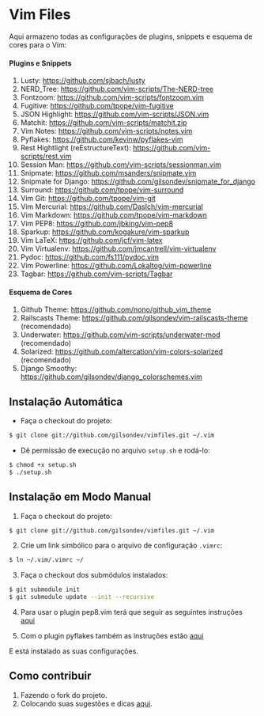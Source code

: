 # Vim Files

Aqui armazeno todas as configurações de plugins, snippets e esquema de cores para o Vim:

#### Plugins e Snippets
1. Lusty: https://github.com/sjbach/lusty
3. NERD_Tree: https://github.com/vim-scripts/The-NERD-tree
4. Fontzoom: https://github.com/vim-scripts/fontzoom.vim
5. Fugitive: https://github.com/tpope/vim-fugitive
6. JSON Highlight: https://github.com/vim-scripts/JSON.vim
7. Matchit: https://github.com/vim-scripts/matchit.zip
8. Vim Notes: https://github.com/vim-scripts/notes.vim
9. Pyflakes: https://github.com/kevinw/pyflakes-vim
10. Rest Hightlight (reEstructureText): https://github.com/vim-scripts/rest.vim
11. Session Man: https://github.com/vim-scripts/sessionman.vim
12. Snipmate: https://github.com/msanders/snipmate.vim
13. Snipmate for Django: https://github.com/gilsondev/snipmate_for_django
14. Surround: https://github.com/tpope/vim-surround
15. Vim Git: https://github.com/tpope/vim-git
16. Vim Mercurial: https://github.com/DasIch/vim-mercurial
17. Vim Markdown: https://github.com/tpope/vim-markdown
18. Vim PEP8: https://github.com/jbking/vim-pep8
19. Sparkup: https://github.com/kogakure/vim-sparkup
21. Vim LaTeX: https://github.com/jcf/vim-latex
22. Vim Virtualenv: https://github.com/jmcantrell/vim-virtualenv
23. Pydoc: https://github.com/fs111/pydoc.vim
24. Vim Powerline: https://github.com/Lokaltog/vim-powerline
25. Tagbar: https://github.com/vim-scripts/Tagbar

#### Esquema de Cores
1. Github Theme: https://github.com/nono/github_vim_theme
2. Railscasts Theme: https://github.com/gilsondev/vim-railscasts-theme (recomendado)
3. Underwater: https://github.com/vim-scripts/underwater-mod (recomendado)
4. Solarized: https://github.com/altercation/vim-colors-solarized (recomendado)
5. Django Smoothy: https://github.com/gilsondev/django_colorschemes.vim


## Instalação Automática

 - Faça o checkout do projeto:

```bash
$ git clone git://github.com/gilsondev/vimfiles.git ~/.vim
```

 - Dê permissão de execução no arquivo ``setup.sh`` e rodá-lo:

```bash
$ chmod +x setup.sh
$ ./setup.sh
```

## Instalação em Modo Manual

1. Faça o checkout do projeto:

```bash
$ git clone git://github.com/gilsondev/vimfiles.git ~/.vim
```

2. Crie um link simbólico para o arquivo de configuração ``.vimrc``:

```bash
$ ln ~/.vim/.vimrc ~/
```

3. Faça o checkout dos submódulos instalados:

```bash
$ git submodule init
$ git submodule update --init --recursive
```

4. Para usar o plugin pep8.vim terá que seguir as seguintes instruções [aqui](http://www.vim.org/scripts/script.php?script_id=2914)

5. Com o plugin pyflakes também as instruções estão [aqui](https://github.com/kevinw/pyflakes-vim#readme)

E está instalado as suas configurações.

## Como contribuir

1. Fazendo o fork do projeto.
2. Colocando suas sugestões e dicas [aqui](https://github.com/gilsondev/vimfiles/issues).
